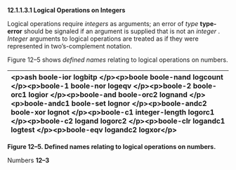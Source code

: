 **12.1.1.3.1 Logical Operations on Integers** 

Logical operations require *integers* as arguments; an error of *type* **type-error** should be signaled if an argument is supplied that is not an *integer* . *Integer* arguments to logical operations are treated as if they were represented in two’s-complement notation. 

Figure 12–5 shows *defined names* relating to logical operations on numbers. 

|\<p\>**ash boole-ior logbitp** \</p\>\<p\>**boole boole-nand logcount** \</p\>\<p\>**boole-1 boole-nor logeqv** \</p\>\<p\>**boole-2 boole-orc1 logior** \</p\>\<p\>**boole-and boole-orc2 lognand** \</p\>\<p\>**boole-andc1 boole-set lognor** \</p\>\<p\>**boole-andc2 boole-xor lognot** \</p\>\<p\>**boole-c1 integer-length logorc1** \</p\>\<p\>**boole-c2 logand logorc2** \</p\>\<p\>**boole-clr logandc1 logtest** \</p\>\<p\>**boole-eqv logandc2 logxor**\</p\>|
| :- |


**Figure 12–5. Defined names relating to logical operations on numbers.** 

Numbers **12–3**

 

 

